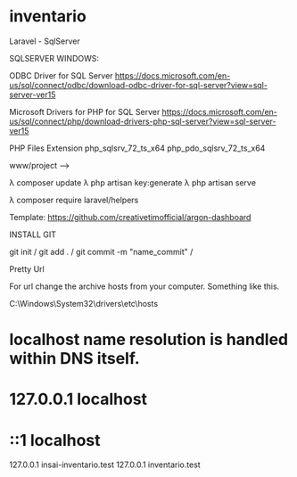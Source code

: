 # inventario
 Laravel - SqlServer

SQLSERVER WINDOWS:

ODBC Driver for SQL Server
https://docs.microsoft.com/en-us/sql/connect/odbc/download-odbc-driver-for-sql-server?view=sql-server-ver15

Microsoft Drivers for PHP for SQL Server
https://docs.microsoft.com/en-us/sql/connect/php/download-drivers-php-sql-server?view=sql-server-ver15

PHP Files Extension
php_sqlsrv_72_ts_x64
php_pdo_sqlsrv_72_ts_x64


www/project -->

λ composer update
λ php artisan key:generate
λ php artisan serve

λ composer require laravel/helpers

Template:
https://github.com/creativetimofficial/argon-dashboard


INSTALL GIT

git init /
git add . /
git commit -m "name_commit" /

Pretty Url

For url change the archive hosts from your computer.
Something like this.

C:\Windows\System32\drivers\etc\hosts
# localhost name resolution is handled within DNS itself.
#	127.0.0.1       localhost
#	::1             localhost
127.0.0.1      insai-inventario.test 
127.0.0.1      inventario.test   


